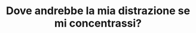 ---
title: "Dove andrebbe la mia distrazione se mi concentrassi?"
season: "1"
episode: "3"
audio: "https://cloud.tommi.space/s/aSCawgJw7iNPXK2/download/S01E03.m4a"
length: "456"
permalink: /distrazione
redirect_from: ["/sconnesso/distrazione"]
---